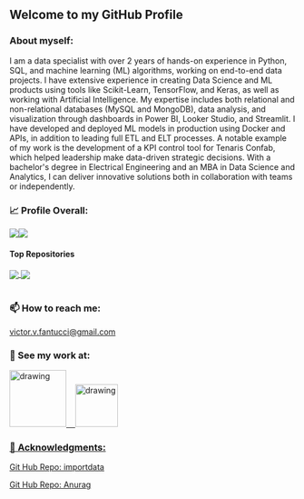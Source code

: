 ## Welcome to my GitHub Profile

### About myself:

I am a data specialist with over 2 years of hands-on experience in Python, SQL, and machine learning (ML) algorithms, working on end-to-end data projects. I have extensive experience in creating Data Science and ML products using tools like Scikit-Learn, TensorFlow, and Keras, as well as working with Artificial Intelligence. My expertise includes both relational and non-relational databases (MySQL and MongoDB), data analysis, and visualization through dashboards in Power BI, Looker Studio, and Streamlit. I have developed and deployed ML models in production using Docker and APIs, in addition to leading full ETL and ELT processes. A notable example of my work is the development of a KPI control tool for Tenaris Confab, which helped leadership make data-driven strategic decisions. With a bachelor's degree in Electrical Engineering and an MBA in Data Science and Analytics, I can deliver innovative solutions both in collaboration with teams or independently.

### 📈 Profile Overall:

<div style="display: flex; flex-direction: row;">
  <a href="https://github.com/anuraghazra/github-readme-statsapi?username=VictorFantucci&show_icons=true&theme=algolia">
    <img src="https://github-readme-stats.vercel.app/api?username=VictorFantucci&count_private=true&show_icons=true&theme=nord" />
  </a>
  <a href="https://github.com/anuraghazra/github-readme-stats">
    <img src="https://github-readme-stats.vercel.app/api/top-langs/?username=VictorFantucci&layout=compact&theme=nord" />
  </a>
</div>

#### Top Repositories


<a href="https://github.com/VictorFantucci/r4ven_utils">
  <img align="center" src="https://github-readme-stats.vercel.app/api/pin/?username=VictorFantucci&repo=r4ven_utils&theme=nord" />
</a> 
<a href="https://github.com/VictorFantucci/ATM_System">
  <img align="center" src="https://github-readme-stats.vercel.app/api/pin/?username=VictorFantucci&repo=ATM_System&theme=nord" />
</a>

<br />
<br />

### 📫 How to reach me:

victor.v.fantucci@gmail.com

### 🔭 See my work at:

<a href="https://www.linkedin.com/in/victor-vinci-fantucci-485464187"><img src="https://res.cloudinary.com/importdata/image/upload/v1595012354/linkedin_t9qiwy.png" alt="drawing" width="100"/> &nbsp;&nbsp; <a href="https://www.kaggle.com/victorvincifantucci"><img src="https://res.cloudinary.com/importdata/image/upload/v1595012924/kaggle_ksaktb.png" alt="drawing" width="75"/>
  
### 💬 Acknowledgments:

[Git Hub Repo: importdata](https://github.com/importdata/importdata)

[Git Hub Repo: Anurag](https://github.com/anuraghazra/github-readme-stats)

